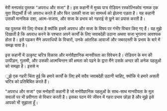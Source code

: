 मेरी मनपसंद पुस्तक "अपराध और सजा" है। इस कहानी में मुख्य पात्र रोडियन रस्कोल्निकोव नामक एक युवा विद्यार्थी हैं जो अपराध करते हैं और फिर उसकी सजा का सामर्थ्य को झेलना पड़ता है। यह कहानी उसकी मानसिक दशा, आत्म-सजाय, और सजा के प्रभाव को गहराई से छूने का प्रयास करती है।

यह पुस्तक मेरे लिए रोचक है क्योंकि इसमें अपराध और सजा के विषय पर गंभीर विचार किए गए हैं। यह मुझे दिखाती है कि अपराध करने के पश्चात अपने कार्यों के लिए जवाबदेही उठाना अथवा सजा भुगतना आवश्यक होता है। इसे पढ़कर मैंने अपराधियों के विचारों, उनके आंतरिक आवाजों और जबरदस्ती के प्रभाव के बारे में समझ पाया है।

इस कहानी में उत्कृष्ट चरित्र विकास और मनोवैज्ञानिक मानवीयता का विवेचन है। रोडियन के मन की उत्पीड़न, गुलामी, और उसकी आत्मचिन्तन की क्षमता को पढ़ने के द्वारा मैंने उसके अन्दर की अनेक पहलुओं को समझा है। इससे म

ुझे एक गहरी चिंता हुई कि हमारे कार्यों के लिए हमें सदैव जवाबदेही उठानी चाहिए, क्योंकि ये हमारे असली चरित्र को प्रतिबिंबित करते हैं।

"अपराध और सजा" एक मनोहारी कहानी है जो मनोवैज्ञानिक पहलुओं के साथ-साथ मानवीयता के मूल सवालों पर भी प्रवीणता से विचार करती है। इसका पठन मेरे जीवन में गहरा प्रभाव छोड़ा है और मुझे इसे आपको भी सुझाता हूँ।
